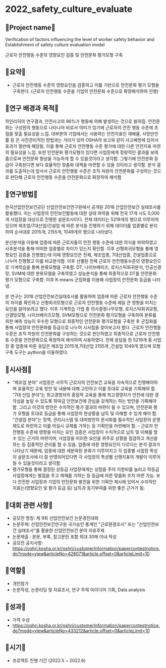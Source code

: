 # 2022_safety_culture_evaluate

## 📁Project name📁
Verification of factors influencing the level of worker safety behavior and Establishment of safety culture evaluation model

근로자 안전행동 수준의 영향요인 검증 및 안전문화 평가모형 구축

## 📁요약📁

- 근로자 안전행동 수준의 영향요인을 검증하고 이를 기반으로 안전문화 평가 모형을 구축한다. (근로자 안전행동 수준을 기업의 안전문화 수준으로 확장해석하여 진행)

## 📁연구 배경과 목적📁

하인리히의 연구결과, 안전사고의 96%가 행동에 의해 발생하는 것으로 밝혀짐. 안전문화는 구성원의 행동으로 나타나야 비로서 의미가 있기에 근로자의 안전 행동 수준에 초점을 맞출 필요성을 느낌. 대부분의 기업에서는 사용하는 안전지표인 재해율, 사망만인률 등 은 사전관리적인 방법과는 거리가 있어 OSHA의 보고와 같이 사고예방에 있어서 효과가 절반에 해당됨. 이를 통해 근로자 안전행동 수준 평가에 대한 다른 안전지표 마련의 필요성을 느낌. 또한 안전문화 평가모형이 있다면 사업장에게 정량적인 결과를 보여줌으로써 안전문화 향상을 가능하게 할 수 있을것이라고 생각함. 그렇기에 안전문화 등급이 구축된다면 보다 효율적인 맞춤화 대책을 마련할 수 있을 것이라고 생각함. 분석 결과를 도출하는데 앞서서 근로자 안전행동 수준은 조직 차원의 안전문화를 구성하는 것으로 판단해 근로자 안전행동 수준을 안전문화으로 확장하여 해석함

## 📁연구방법📁

한국산업안전보건공단 산업안전보건연구원에서 공개된 2018 산업안전보건 실태조사를 활용했다. 이는 사업장의 안전보건활동에 대한 실태 파악을 위해 전국 17개 시도 5,000개 사업장을 대상으로 진행한 설문조사이다.
전체 데이터는 5219개의 행으로 이루어져 있으며 제조업/7대산업/건설업 에 따른 분석을 진행하기 위해 데이터를 업종별로 분리하여 순서대로 2015개, 2155개, 1049개의 행으로 나타냈다.

분산분석을 이용해 업종에 따른 근로자들의 안전 행동 수준에 대한 의식을 파악하였고 사후분석을 통해 어떠한 업종별로 차이가 있는지 확인함. 이후 선형회귀모형을 통해 영향요인 검증을 진행했는데 이때 영향요인은 전체, 제조업종, 7대산업종, 건설업종으로 나누어 진행했고 이를 비교분석함. 이후 선별된 전체 근로자 안전행동수준의 영향요인으로 기계학습을 통해 분류모형을 구축함. DT, 나이브베이즈, 로지스틱회귀분석, 인공신경망, SVM에 대한 분류모델을 구축하였고 성능분석을 통해 최종적으로 DT를 안전문화 평가 모형으로 구축함. 이후 K-means 군집화를 이용해 사업장의 안전문화 등급을 나타냄.

본 연구는 2018 산업안전보건실태조사를 활용하여 업종에 따른 근로자 안전행동 수준의 차이를 확인하고 선형회귀모형으로 근로자 안전행동 수준에 제일 큰 영향을 미치는 요인을 알아보려고 했다. 이후 기계학습 기법 중 의사결정나무모형, 로지스틱회귀모형, 신경망모형, 나이브베이즈모형, SVM모형으로 안전문화 평가모형을 구축하여 분류를 위한 예측 성능이 우수한 모형으로 최종적인 안전문화 평가모형을 구축한 후 군집화를 통해 사업장의 안전문화를 등급으로 나누어 시사점을 찾아보고자 했다. 근로자 안전행동 수준은 조직 차원의 안전문화를 구성하는 것으로 판단하였고 최종적으로 근로자 안전행동 수준을 안전문화으로 확장하여 해석하여 사용하였다. 전체 응답을 한 5219개 중 사업장 중 업종에 따른 응답은 제조업 2015개,7대산업 2155개 ,건설업 1049개 였으며 모형 구축 도구는 python을 이용하였다.

## 📁시사점📁

- “제조업 분야” 사업장은 사무직 근로자의 안전보건 교육을 지속적으로 진행해야하며 효율적인 교육 방안 및 내용에 대해 고민하고 이를 토대로 교육을 기획해야 함. “7대 산업 분야”는 최고경영자의 중점적 교육을 통해 최고경영자가 안전에 대한 경각심을 높일 수 있도록 하여금 안전보건에 관심을 갖게하는 하는 방안을 기획해야 함. 그리고 이것의 방안은 수치적인 평가 결과의 마련이 될 수 있으며, 안전문화 평가 모형을 토대로 등급을 통해 사업장의 현상황을 납득 및 이해할 수 있게 해야 함. “건설업 분야”는 정책, 관리시스템 및 대처방안의 문서화를 필수적인 사업장의 운영제도로 마련하고 이를 어길시 규제를 가하는 등 기획안을 마련해야 함.
- 근로자 안전행동 수준에 영향을 미치는 요인 검증은 사업장이 수치적으로 납득 및 이해를 할 수 있는 근거의 마련이며, 사업장을 이러한 요인을 위주로 상황을 점검하고 개선을 하는 등 집중적인 관리를 할 수 있음. 업종에 따른 영향요인이 다르다는 분석 결과가 나타났기 때문에, 업종에 대한 세분화된 분류가 이루어지고 각 업종별 사업장 특성이 설문조사에 더 잘 반영되어있다면 각 사업장의 특성별 선행지표의 개발이 이루어질 수 있을것이라고 생각함.
- 평가모형을 통해 결정된 상등급 사업장에게는 상점을 주어 지원비를 늘리고 하등급 사업장에게는 벌점을 주고 제재를 가하는 등 등급에 따른 맞춤화 조치 마련 가능. 보다 안전한 사업장과 기업의 안전문화 발전을 위한 기획안 제시에 있어서 수치적인 지표는(영향요인 및 평가 등급 등) 납득과 동기부여를 위한 좋은 근거가 됨.
     
## 📁대회 관련 사항📁
- 공모전 명칭: 제 9회 산업안전보건 논문경진대회
- 논문주제: 산업안전보건연구원 국가승인 통계인 "근로환경조사" 또는 "산업안전보건 실태조사"를 활용한 산업안전보건 분야 자유주제
- 논문제출 : 본문, 부록, 참고문헌 포함 최대 30매 이내 작성
- 공모전 공지사항: https://oshri.kosha.or.kr/oshri/customerInformation/papercontestnotice.do?mode=view&articleNo=428071&article.offset=0&articleLimit=10

## 📁역할📁

- 개인참가
- 논문작성, 논문리딩 및 자료조사, 연구 주제 아이디어 기획, Data analysis

## 📁성과📁

- 가작 수상
- https://oshri.kosha.or.kr/oshri/customerInformation/papercontestnotice.do?mode=view&articleNo=433212&article.offset=0&articleLimit=10

## 📁시기📁

- 프로젝트 진행 기간 (2022.5 ~ 2022.6)

